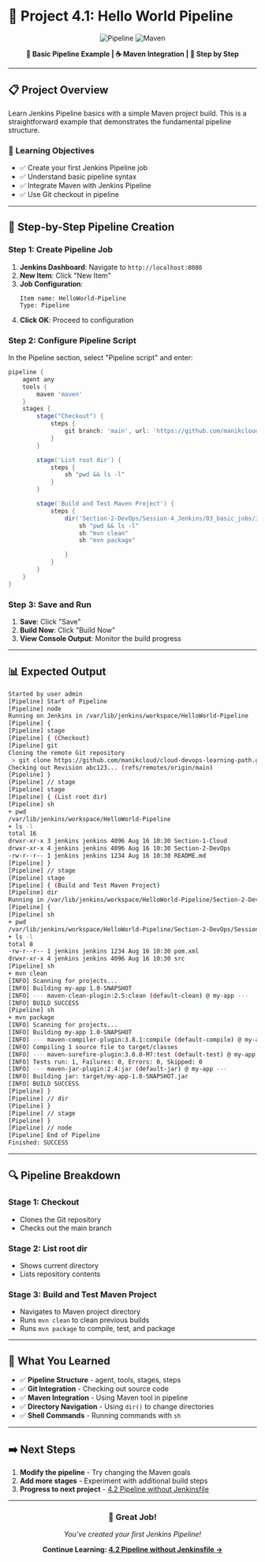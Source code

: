 # 🚀 Project 4.1: Hello World Pipeline

<div align="center">

![Pipeline](https://img.shields.io/badge/Jenkins-Pipeline-blue?style=for-the-badge&logo=jenkins&logoColor=white)
![Maven](https://img.shields.io/badge/Apache-Maven-orange?style=for-the-badge&logo=apache-maven&logoColor=white)

**📜 Basic Pipeline Example | ☕ Maven Integration | 🔧 Step by Step**

</div>

---

## 📋 Project Overview

Learn Jenkins Pipeline basics with a simple Maven project build. This is a straightforward example that demonstrates the fundamental pipeline structure.

### 🎯 **Learning Objectives**
- ✅ Create your first Jenkins Pipeline job
- ✅ Understand basic pipeline syntax
- ✅ Integrate Maven with Jenkins Pipeline
- ✅ Use Git checkout in pipeline

---

## 🔧 Step-by-Step Pipeline Creation

### **Step 1: Create Pipeline Job**
1. **Jenkins Dashboard**: Navigate to `http://localhost:8080`
2. **New Item**: Click "New Item"
3. **Job Configuration**:
   ```
   Item name: HelloWorld-Pipeline
   Type: Pipeline
   ```
4. **Click OK**: Proceed to configuration

### **Step 2: Configure Pipeline Script**

In the Pipeline section, select "Pipeline script" and enter:

```groovy
pipeline {
    agent any
    tools {
        maven 'maven'
    }
    stages {
        stage("Checkout") {   
            steps {               	 
                git branch: 'main', url: 'https://github.com/manikcloud/cloud-devops-learning-path.git'        	 
            }    
        }

        stage('List root dir') {
            steps {
                sh "pwd && ls -l"
            }
        }

        stage('Build and Test Maven Project') {
            steps {
                dir('Section-2-DevOps/Session-4_Jenkins/03_basic_jobs/3.2_frees_tyle_maven/my-app') {
                    sh "pwd && ls -l"
                    sh "mvn clean"
                    sh "mvn package"

                }
            }
        }
    }
}
```

### **Step 3: Save and Run**
1. **Save**: Click "Save"
2. **Build Now**: Click "Build Now"
3. **View Console Output**: Monitor the build progress

---

## 📊 Expected Output

```bash
Started by user admin
[Pipeline] Start of Pipeline
[Pipeline] node
Running on Jenkins in /var/lib/jenkins/workspace/HelloWorld-Pipeline
[Pipeline] {
[Pipeline] stage
[Pipeline] { (Checkout)
[Pipeline] git
Cloning the remote Git repository
 > git clone https://github.com/manikcloud/cloud-devops-learning-path.git
Checking out Revision abc123... (refs/remotes/origin/main)
[Pipeline] }
[Pipeline] // stage
[Pipeline] stage
[Pipeline] { (List root dir)
[Pipeline] sh
+ pwd
/var/lib/jenkins/workspace/HelloWorld-Pipeline
+ ls -l
total 16
drwxr-xr-x 3 jenkins jenkins 4096 Aug 16 10:30 Section-1-Cloud
drwxr-xr-x 4 jenkins jenkins 4096 Aug 16 10:30 Section-2-DevOps
-rw-r--r-- 1 jenkins jenkins 1234 Aug 16 10:30 README.md
[Pipeline] }
[Pipeline] // stage
[Pipeline] stage
[Pipeline] { (Build and Test Maven Project)
[Pipeline] dir
Running in /var/lib/jenkins/workspace/HelloWorld-Pipeline/Section-2-DevOps/Session-4_Jenkins/03_basic_jobs/3.2_frees_tyle_maven/my-app
[Pipeline] {
[Pipeline] sh
+ pwd
/var/lib/jenkins/workspace/HelloWorld-Pipeline/Section-2-DevOps/Session-4_Jenkins/03_basic_jobs/3.2_frees_tyle_maven/my-app
+ ls -l
total 8
-rw-r--r-- 1 jenkins jenkins 1234 Aug 16 10:30 pom.xml
drwxr-xr-x 4 jenkins jenkins 4096 Aug 16 10:30 src
[Pipeline] sh
+ mvn clean
[INFO] Scanning for projects...
[INFO] Building my-app 1.0-SNAPSHOT
[INFO] --- maven-clean-plugin:2.5:clean (default-clean) @ my-app ---
[INFO] BUILD SUCCESS
[Pipeline] sh
+ mvn package
[INFO] Scanning for projects...
[INFO] Building my-app 1.0-SNAPSHOT
[INFO] --- maven-compiler-plugin:3.8.1:compile (default-compile) @ my-app ---
[INFO] Compiling 1 source file to target/classes
[INFO] --- maven-surefire-plugin:3.0.0-M7:test (default-test) @ my-app ---
[INFO] Tests run: 1, Failures: 0, Errors: 0, Skipped: 0
[INFO] --- maven-jar-plugin:2.4:jar (default-jar) @ my-app ---
[INFO] Building jar: target/my-app-1.0-SNAPSHOT.jar
[INFO] BUILD SUCCESS
[Pipeline] }
[Pipeline] // dir
[Pipeline] }
[Pipeline] // stage
[Pipeline] }
[Pipeline] // node
[Pipeline] End of Pipeline
Finished: SUCCESS
```

---

## 🔍 Pipeline Breakdown

### **Stage 1: Checkout**
- Clones the Git repository
- Checks out the main branch

### **Stage 2: List root dir**
- Shows current directory
- Lists repository contents

### **Stage 3: Build and Test Maven Project**
- Navigates to Maven project directory
- Runs `mvn clean` to clean previous builds
- Runs `mvn package` to compile, test, and package

---

## 🎯 What You Learned

- ✅ **Pipeline Structure** - agent, tools, stages, steps
- ✅ **Git Integration** - Checking out source code
- ✅ **Maven Integration** - Using Maven tool in pipeline
- ✅ **Directory Navigation** - Using `dir()` to change directories
- ✅ **Shell Commands** - Running commands with `sh`

---

## ➡️ Next Steps

1. **Modify the pipeline** - Try changing the Maven goals
2. **Add more stages** - Experiment with additional build steps
3. **Progress to next project** - [4.2 Pipeline without Jenkinsfile](../4.2_pipeline_no_jenkinsfile/README.md)

---

<div align="center">

### 🎯 **Great Job!**
*You've created your first Jenkins Pipeline!*

**Continue Learning: [4.2 Pipeline without Jenkinsfile →](../4.2_pipeline_no_jenkinsfile/README.md)**

</div>
